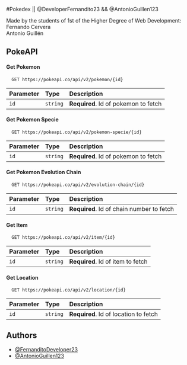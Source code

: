 
#Pokedex || @DeveloperFernandito23 && @AntonioGuillen123


Made by the students of 1st of the Higher Degree of Web Development: \
Fernando Cervera \
Antonio Guillén
## PokeAPI

#### Get Pokemon

```http
  GET https://pokeapi.co/api/v2/pokemon/{id}
```

| Parameter | Type     | Description                       |
| :-------- | :------- | :-------------------------------- |
| `id`      | `string` | **Required**. Id of pokemon to fetch |

#### Get Pokemon Specie

```http
  GET https://pokeapi.co/api/v2/pokemon-specie/{id}
```

| Parameter | Type     | Description                       |
| :-------- | :------- | :-------------------------------- |
| `id`      | `string` | **Required**. Id of pokemon to fetch |

#### Get Pokemon Evolution Chain

```http
  GET https://pokeapi.co/api/v2/evolution-chain/{id}
```

| Parameter | Type     | Description                       |
| :-------- | :------- | :-------------------------------- |
| `id`      | `string` | **Required**. Id of chain number to fetch

#### Get Item

```http
  GET https://pokeapi.co/api/v2/item/{id}
```

| Parameter | Type     | Description                       |
| :-------- | :------- | :-------------------------------- |
| `id`      | `string` | **Required**. Id of item to fetch |

#### Get Location

```http
  GET https://pokeapi.co/api/v2/location/{id}
```

| Parameter | Type     | Description                       |
| :-------- | :------- | :-------------------------------- |
| `id`      | `string` | **Required**. Id of location to fetch |


## Authors

- [@FernanditoDeveloper23](https://github.com/DeveloperFernandito23)
- [@AntonioGuillen123](https://github.com/AntonioGuillen123)

